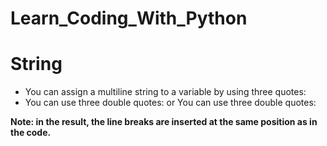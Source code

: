 # Learn_Coding_With_Python

# String
- You can assign a multiline string to a variable by using three quotes:
 - You can use three double quotes: or You can use three double quotes:
 
 **Note: in the result, the line breaks are inserted at the same position as in the code.**
 
